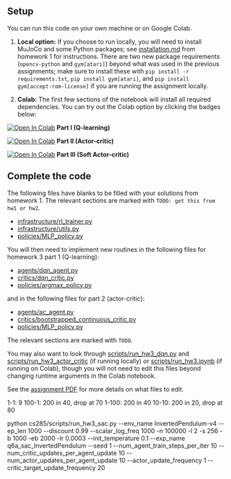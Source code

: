## Setup

You can run this code on your own machine or on Google Colab. 

1. **Local option:** If you choose to run locally, you will need to install MuJoCo and some Python packages; see [installation.md](../hw1/installation.md) from homework 1 for instructions. There are two new package requirements (`opencv-python` and `gym[atari]`) beyond what was used in the previous assignments; make sure to install these with `pip install -r requirements.txt`, `pip install gym[atari]`, and `pip install gym[accept-rom-license]` 
if you are running the assignment locally.

2. **Colab:** The first few sections of the notebook will install all required dependencies. You can try out the Colab option by clicking the badges below:

[![Open In Colab](https://colab.research.google.com/assets/colab-badge.svg)](https://colab.research.google.com/github/berkeleydeeprlcourse/homework_fall2022/blob/main/hw3/cs285/scripts/run_hw3_dqn.ipynb) **Part I (Q-learning)** 

[![Open In Colab](https://colab.research.google.com/assets/colab-badge.svg)](https://colab.research.google.com/github/berkeleydeeprlcourse/homework_fall2022/blob/main/hw3/cs285/scripts/run_hw3_actor_critic.ipynb)     **Part II (Actor-critic)**

[![Open In Colab](https://colab.research.google.com/assets/colab-badge.svg)](https://colab.research.google.com/github/berkeleydeeprlcourse/homework_fall2022/blob/main/hw3/cs285/scripts/run_hw3_soft_actor_critic.ipynb)     **Part III (Soft Actor-critic)** 

## Complete the code

The following files have blanks to be filled with your solutions from homework 1. The relevant sections are marked with `TODO: get this from hw1 or hw2`.

- [infrastructure/rl_trainer.py](cs285/infrastructure/rl_trainer.py)
- [infrastructure/utils.py](cs285/infrastructure/utils.py)
- [policies/MLP_policy.py](cs285/policies/MLP_policy.py)

You will then need to implement new routines in the following files for homework 3 part 1 (Q-learning):
- [agents/dqn_agent.py](cs285/agents/dqn_agent.py)
- [critics/dqn_critic.py](cs285/critics/dqn_critic.py)
- [policies/argmax_policy.py](cs285/policies/argmax_policy.py)

and in the following files for part 2 (actor-critic):
- [agents/ac_agent.py](cs285/agents/ac_agent.py)
- [critics/bootstrapped_continuous_critic.py](cs285/critics/bootstrapped_continuous_critic.py)
- [policies/MLP_policy.py](cs285/policies/MLP_policy.py)

The relevant sections are marked with `TODO`.

You may also want to look through [scripts/run_hw3_dqn.py](cs285/scripts/run_hw3_dqn.py) and [scripts/run_hw3_actor_critic](cs285/scripts/run_hw3_actor_critic.py) (if running locally) or [scripts/run_hw3.ipynb](cs285/scripts/run_hw3.ipynb) (if running on Colab), though you will not need to edit this files beyond changing runtime arguments in the Colab notebook.

See the [assignment PDF](cs285_hw3.pdf) for more details on what files to edit.

1-1: 9
100-1: 200 in 40, drop at 70
1-100: 200 in 40
10-10: 200 in 20, drop at 80

python cs285/scripts/run_hw3_sac.py --env_name InvertedPendulum-v4 --ep_len 1000 --discount 0.99 --scalar_log_freq 1000 -n 100000 -l 2 -s 256 -b 1000 -eb 2000 -lr 0.0003 --init_temperature 0.1 --exp_name q6a_sac_InvertedPendulum --seed 1 --num_agent_train_steps_per_iter 10 --num_critic_updates_per_agent_update 10 --num_actor_updates_per_agent_update 10 --actor_update_frequency 1 --critic_target_update_frequency 20